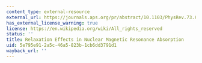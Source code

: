 ```yaml
---
content_type: external-resource
external_url: https://journals.aps.org/pr/abstract/10.1103/PhysRev.73.679
has_external_license_warning: true
license: https://en.wikipedia.org/wiki/All_rights_reserved
status: ''
title: Relaxation Effects in Nuclear Magnetic Resonance Absorption
uid: 5e795e91-2a5c-46a5-823b-1cb6dd3791d1
wayback_url: ''
---
```

